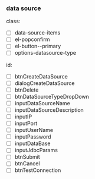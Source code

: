 ### data source

class:
- [ ] data-source-items
- [ ] el-popconfirm
- [ ] el-button--primary
- [ ] options-datasource-type

id:
- [ ] btnCreateDataSource
- [ ] dialogCreateDataSource
- [ ] btnDelete
- [ ] btnDataSourceTypeDropDown
- [ ] inputDataSourceName
- [ ] inputDataSourceDescription
- [ ] inputIP
- [ ] inputPort
- [ ] inputUserName
- [ ] inputPassword
- [ ] inputDataBase
- [ ] inputJdbcParams
- [ ] btnSubmit
- [ ] btnCancel
- [ ] btnTestConnection
